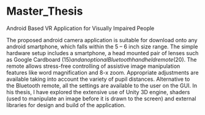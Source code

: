 # Master_Thesis
 Android Based VR Application for Visually Impaired People


The proposed android camera application is suitable for download onto any android smartphone, which falls within the 5 – 6 inch size range. The simple hardware setup includes a smartphone, a head mounted pair of lenses such as Google Cardboard ($15) and an optional Bluetooth hand held remote ($20). The remote allows stress-free controlling of assistive image manipulation features like word magnification and 8-x zoom. Appropriate adjustments are available taking into account the variety of pupil distances. Alternative to the Bluetooth remote, all the settings are available to the user on the GUI. In his thesis, I have explored the extensive use of Unity 3D engine, shaders (used to manipulate an image before it is drawn to the screen) and external libraries for design and build of the application. 
